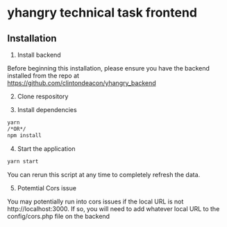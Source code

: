 # yhangry technical task frontend


## Installation

1. Install backend

Before beginning this installation, please ensure you have the backend installed from the repo at https://github.com/clintondeacon/yhangry_backend

2. Clone respository


3. Install dependencies

```bash
yarn
/*OR*/
npm install
```
4. Start the application

```bash
yarn start
```

You can rerun this script at any time to completely refresh the data.

5. Potemtial Cors issue

You may potentially run into cors issues if the local URL is not http://localhost:3000. If so, you will need to add whatever local URL to the config/cors.php file on the backend